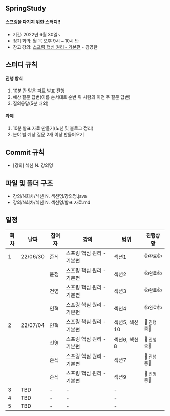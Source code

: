 ## SpringStudy
#### 스프링을 다기지 위한 스터디!!

- 기간: 2022년 6월 30일~
- 정기 회의: 월 목 오후 9시 ~ 10시 반
- 참고 강의: [스프링 핵심 원리 - 기본편](https://www.inflearn.com/course/%EC%8A%A4%ED%94%84%EB%A7%81-%ED%95%B5%EC%8B%AC-%EC%9B%90%EB%A6%AC-%EA%B8%B0%EB%B3%B8%ED%8E%B8/dashboard) - 김영한

## 스터디 규칙
#### 진행 방식
1. 10분 간 맡은 파트 발표 진행
2. 예상 질문 답변(이름 순서대로 순번 위 사람의 이전 주 질문 답변)
3. 질의응답(5분 내외)
#### 과제
1. 10분 발표 자료 만들기(노션 및 블로그 정리)
2. 분야 별 예상 질문 2개 이상 만들어오기

## Commit 규칙
* [강의] 섹션 N. 강의명
## 파일 및 폴더 구조
* 강의/N회차/섹션 N. 섹션명/강의명.java
* 강의/N회차/섹션 N. 섹션명/발표 자료.md



## 일정

| 회차 | 날짜 | 참여자 | 강의 | 범위 | 진행상황 | 
| --- | --- | --- | --- |--- | --- |
| 1 | 22/06/30 | 준식 | 스프링 핵심 원리 - 기본편 | 섹션1 | 👍`완료`👍 |
|   |          | 윤정 | 스프링 핵심 원리 - 기본편 | 섹션2 | 👍`완료`👍 |
|   |          | 건영 | 스프링 핵심 원리 - 기본편 | 섹션3 | 👍`완료`👍 |
|   |          | 인혁 | 스프링 핵심 원리 - 기본편 | 섹션4 | 👍`완료`👍 |
| 2 | 22/07/04 | 인혁 | 스프링 핵심 원리 - 기본편 | 섹션5, 섹션10 | 🏃 `진행 중`🏃|
|   |          | 건영 | 스프링 핵심 원리 - 기본편 | 섹션6, 섹션8 | 🏃 `진행 중`🏃|
|   |          | 준식 | 스프링 핵심 원리 - 기본편 | 섹션7 | 🏃 `진행 중`🏃|
|   |          | 준식 | 스프링 핵심 원리 - 기본편 | 섹션9 | 🏃 `진행 중`🏃|
3 | TBD | - | - | - |  
4 | TBD | - | - | - |  
5 | TBD | - | - | - |  
